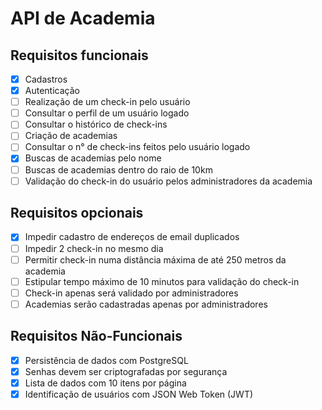 # API de Academia

## Requisitos funcionais

- [x] Cadastros
- [x] Autenticação
- [ ] Realização de um check-in pelo usuário
- [ ] Consultar o perfil de um usuário logado
- [ ] Consultar o histórico de check-ins
- [ ] Criação de academias
- [ ] Consultar o n° de check-ins feitos pelo usuário logado
- [x] Buscas de academias pelo nome
- [ ] Buscas de academias dentro do raio de 10km
- [ ] Validação do check-in do usuário pelos administradores da academia

## Requisitos opcionais

- [x] Impedir cadastro de endereços de email duplicados
- [ ] Impedir 2 check-in no mesmo dia
- [ ] Permitir check-in numa distância máxima de até 250 metros da academia
- [ ] Estipular tempo máximo de 10 minutos para validação do check-in
- [ ] Check-in apenas será validado por administradores
- [ ] Academias serão cadastradas apenas por administradores

## Requisitos Não-Funcionais

- [x] Persistência de dados com PostgreSQL
- [x] Senhas devem ser criptografadas por segurança
- [x] Lista de dados com 10 itens por página
- [x] Identificação de usuários com JSON Web Token (JWT)